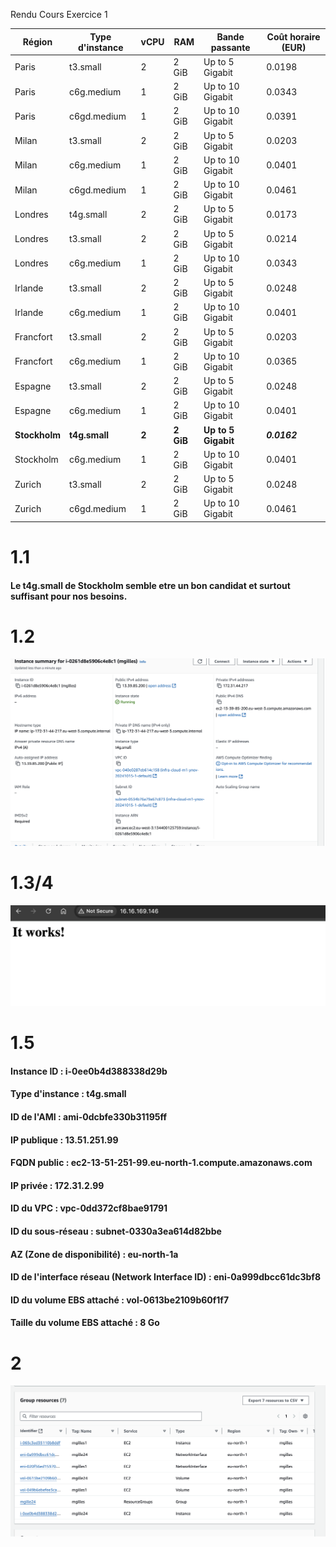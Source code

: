 Rendu Cours Exercice 1 

| Région     | Type d'instance | vCPU | RAM   | Bande passante         | Coût horaire (EUR) |
|------------|-----------------|------|-------|------------------------|--------------------|
| Paris      | t3.small         | 2    | 2 GiB | Up to 5 Gigabit         | 0.0198             |
| Paris      | c6g.medium       | 1    | 2 GiB | Up to 10 Gigabit        | 0.0343             |
| Paris      | c6gd.medium      | 1    | 2 GiB | Up to 10 Gigabit        | 0.0391             |
| Milan      | t3.small         | 2    | 2 GiB | Up to 5 Gigabit         | 0.0203             |
| Milan      | c6g.medium       | 1    | 2 GiB | Up to 10 Gigabit        | 0.0401             |
| Milan      | c6gd.medium      | 1    | 2 GiB | Up to 10 Gigabit        | 0.0461             |
| Londres    | t4g.small        | 2    | 2 GiB | Up to 5 Gigabit         | 0.0173             |
| Londres    | t3.small         | 2    | 2 GiB | Up to 5 Gigabit         | 0.0214             |
| Londres    | c6g.medium       | 1    | 2 GiB | Up to 10 Gigabit        | 0.0343             |
| Irlande    | t3.small         | 2    | 2 GiB | Up to 5 Gigabit         | 0.0248             |
| Irlande    | c6g.medium       | 1    | 2 GiB | Up to 10 Gigabit        | 0.0401             |
| Francfort  | t3.small         | 2    | 2 GiB | Up to 5 Gigabit         | 0.0203             |
| Francfort  | c6g.medium       | 1    | 2 GiB | Up to 10 Gigabit        | 0.0365             |
| Espagne    | t3.small         | 2    | 2 GiB | Up to 5 Gigabit         | 0.0248             |
| Espagne    | c6g.medium       | 1    | 2 GiB | Up to 10 Gigabit        | 0.0401             |
| **Stockholm**  | **t4g.small**        | **2**    | **2 GiB** | **Up to 5 Gigabit**         | ***0.0162***             |
| Stockholm  | c6g.medium       | 1    | 2 GiB | Up to 10 Gigabit        | 0.0401             |
| Zurich     | t3.small         | 2    | 2 GiB | Up to 5 Gigabit         | 0.0248             |
| Zurich     | c6gd.medium      | 1    | 2 GiB | Up to 10 Gigabit        | 0.0461             |


# 1.1 
#### Le t4g.small de Stockholm semble etre un bon candidat et surtout suffisant pour nos besoins.

# 1.2

![Photo](instance.png)

# 1.3/4
![Photo](apache.png)

# 1.5

#### Instance ID : i-0ee0b4d388338d29b
#### Type d'instance : t4g.small
#### ID de l'AMI : ami-0dcbfe330b31195ff
#### IP publique : 13.51.251.99
#### FQDN public : ec2-13-51-251-99.eu-north-1.compute.amazonaws.com
#### IP privée : 172.31.2.99
#### ID du VPC : vpc-0dd372cf8bae91791
#### ID du sous-réseau : subnet-0330a3ea614d82bbe
#### AZ (Zone de disponibilité) : eu-north-1a
#### ID de l'interface réseau (Network Interface ID) : eni-0a999dbcc61dc3bf8
#### ID du volume EBS attaché : vol-0613be2109b60f1f7
#### Taille du volume EBS attaché : 8 Go

# 2

![oui](./group-instances.png)